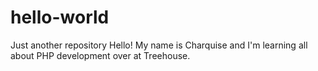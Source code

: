 # hello-world
Just another repository
Hello! My name is Charquise and I'm learning all about PHP development over at Treehouse.
